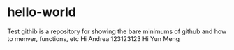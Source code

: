 # hello-world
Test githib is a repository for showing the bare minimums of github and how to menver, functions, etc Hi Andrea
123123123
Hi Yun Meng